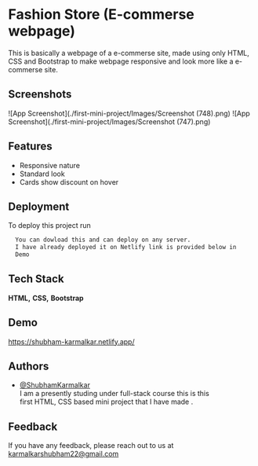 
# Fashion Store (E-commerse webpage)

This is basically a webpage of a e-commerse site, made using only HTML, CSS and Bootstrap to make webpage responsive and look more like a e-commerse site.


## Screenshots

![App Screenshot](./first-mini-project/Images/Screenshot (748).png)
![App Screenshot](./first-mini-project/Images/Screenshot (747).png)

  
## Features

- Responsive nature
- Standard look
- Cards show discount on hover

  
## Deployment

To deploy this project run

```bash
  You can dowload this and can deploy on any server. 
  I have already deployed it on Netlify link is provided below in
  Demo
```

  
## Tech Stack

**HTML,**
**CSS,**
**Bootstrap**

  
## Demo

https://shubham-karmalkar.netlify.app/



  
## Authors

- [@ShubhamKarmalkar](https://github.com/Shubham-Karmalkar)  
    I am a presently studing under full-stack course this is this  
    first HTML, CSS based mini project that I have made .

  
## Feedback

If you have any feedback, please reach out to us at karmalkarshubham22@gmail.com

  
